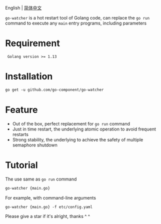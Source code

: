 English | [简体中文](README.md)

`go-watcher` is a hot restart tool of Golang code, can replace the `go run` command to execute any `main` entry programs, including parameters

# Requirement
```shell
 Golang version >= 1.13
```

# Installation
```html
go get -u github.com/go-component/go-watcher
```

# Feature
*  Out of the box, perfect replacement for `go run` command
*  Just in time restart, the underlying atomic operation to avoid frequent restarts
*  Strong stability, the underlying to achieve the safety of multiple semaphore shutdown

# Tutorial

The use same as  `go run` command

```html
go-watcher {main.go}
```

For example, with command-line arguments

```html
go-watcher {main.go} -f etc/config.yaml
```

Please give a star if it's alright, thanks ^ ^